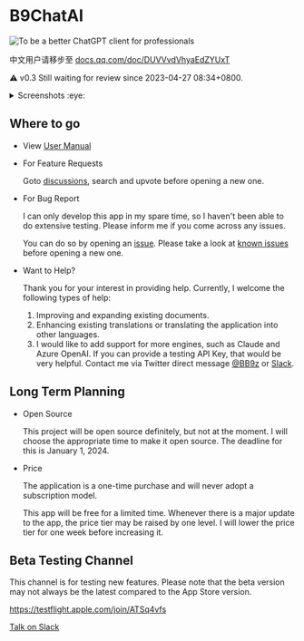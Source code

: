 # B9ChatAI

<!-- https://github.com/b9software/B9ChatAI -->

![To be a better ChatGPT client for professionals](https://repository-images.githubusercontent.com/627631357/49354469-fdc8-40b1-b663-52655644e2a2)

中文用户请移步至 [docs.qq.com/doc/DUVVvdVhyaEdZYUxT](https://docs.qq.com/doc/DUVVvdVhyaEdZYUxT)

<!--
The latest version is available on the Mac App Store.

[![Download on the Mac App Store](Assets/app_store_mac_download.svg)](https://apps.apple.com/us/app/b9chatai/id6446579557)
-->

⚠️ v0.3 Still waiting for review since 2023-04-27 08:34+0800.

<details><summary>Screenshots :eye:</summary>

![Slogan](https://user-images.githubusercontent.com/513082/234133015-0873fcae-cc43-4527-a27a-b90e85ddd38a.png)
![Continue Topic](https://user-images.githubusercontent.com/513082/234133028-0c241185-0afa-48de-a93b-d8bb9615a16e.png)
![macOS](https://user-images.githubusercontent.com/513082/232260456-ac37d7c8-655c-45b0-b2b2-fc06fba80c1f.png)
![Settings](https://user-images.githubusercontent.com/513082/234133039-4ad3266b-d4d2-4b8c-958c-3492dc231145.png)

</details>

## Where to go

* View [User Manual](https://github.com/b9software/B9ChatAI/wiki)

* For Feature Requests

  Goto [discussions](https://github.com/b9software/B9ChatAI/discussions/categories/feature-requests), search and upvote before opening a new one.

* For Bug Report

  I can only develop this app in my spare time, so I haven't been able to do extensive testing. Please inform me if you come across any issues.

  You can do so by opening an [issue](https://github.com/b9software/B9ChatAI/issues). Please take a look at [known issues](https://github.com/b9software/B9ChatAI/issues/1) before opening a new one.

* Want to Help?

  Thank you for your interest in providing help. Currently, I welcome the following types of help:

  1. Improving and expanding existing documents.
  2. Enhancing existing translations or translating the application into other languages.
  3. I would like to add support for more engines, such as Claude and Azure OpenAI. If you can provide a testing API Key, that would be very helpful. Contact me via Twitter direct message [@BB9z](https://twitter.com/BB9z) or [Slack](https://join.slack.com/t/bb9z/shared_invite/zt-1thxa7xsm-yHt4ifZd~qxj0Ko~grnP0Q).

## Long Term Planning

* Open Source

  This project will be open source definitely, but not at the moment. I will choose the appropriate time to make it open source. The deadline for this is January 1, 2024.

* Price

  The application is a one-time purchase and will never adopt a subscription model.

  This app will be free for a limited time. Whenever there is a major update to the app, the price tier may be raised by one level. I will lower the price tier for one week before increasing it.

## Beta Testing Channel

This channel is for testing new features. Please note that the beta version may not always be the latest compared to the App Store version.

<https://testflight.apple.com/join/ATSq4vfs>

[Talk on Slack](https://join.slack.com/t/bb9z/shared_invite/zt-1thxa7xsm-yHt4ifZd~qxj0Ko~grnP0Q)
